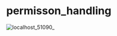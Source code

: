 # permisson_handling

![localhost_51090_](https://user-images.githubusercontent.com/108115666/210946219-13ed48fa-499b-481f-831c-472c78794cf3.png)


